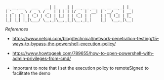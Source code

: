 ```
 _ __ ___   ___   __| |_   _| | __ _ _ __   _ __ __ _| |_
| '_ ` _ \ / _ \ / _` | | | | |/ _` | '__| | '__/ _` | __|
| | | | | | (_) | (_| | |_| | | (_| | |    | | | (_| | |_
|_| |_| |_|\___/ \__,_|\__,_|_|\__,_|_|    |_|  \__,_|\__|

```

*References*
- https://www.netspi.com/blog/technical/network-penetration-testing/15-ways-to-bypass-the-powershell-execution-policy/

- https://www.howtogeek.com/789655/how-to-open-powershell-with-admin-privileges-from-cmd/

- Important to note that i set the execution policy to remoteSigned to facilitate the demo